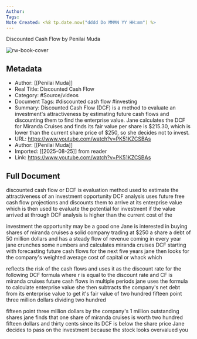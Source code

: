 ```yaml
---
Author: 
Tags:
Note Created: <%8 tp.date.now("dddd Do MMMN YY HH:mm") %>
---
```

Discounted Cash Flow by Penilai Muda

![rw-book-cover](https://i.ytimg.com/vi/PK51KZCSBAs/hqdefault.jpg?sqp=-oaymwEjCNACELwBSFryq4qpAxUIARUAAAAAGAElAADIQj0AgKJDeAE=&rs=AOn4CLB0tyMcbeRJ3DAvPO5psSUywGg56g)

## Metadata
- Author: [[Penilai Muda]]
- Real Title: Discounted Cash Flow
- Category: #Source/videos
- Document Tags:  #discounted cash flow  #investing 
- Summary: Discounted Cash Flow (DCF) is a method to evaluate an investment's attractiveness by estimating future cash flows and discounting them to find the enterprise value. Jane calculates the DCF for Miranda Cruises and finds its fair value per share is $215.30, which is lower than the current share price of $250, so she decides not to invest.
- URL: https://www.youtube.com/watch?v=PK51KZCSBAs
- Author: [[Penilai Muda]]
- Imported: [[2025-08-25]] from reader
- Link: https://www.youtube.com/watch?v=PK51KZCSBAs

## Full Document
discounted cash flow or DCF is evaluation method used to estimate the attractiveness of an investment opportunity DCF analysis uses future free cash flow projections and discounts them to arrive at its enterprise value which is then used to evaluate the potential for investment if the value arrived at through DCF analysis is higher than the current cost of the 

investment the opportunity may be a good one Jane is interested in buying shares of miranda cruises a solid company trading at $250 a share a debt of 50 million dollars and has a steady flow of revenue coming in every year jane crunches some numbers and calculates miranda cruises DCF starting with forecasting future cash flows for the next five years jane then looks for the company's weighted average cost of capital or whack which 

reflects the risk of the cash flows and uses it as the discount rate for the following DCF formula where r is equal to the discount rate and CF is miranda cruises future cash flows in multiple periods jane uses the formula to calculate enterprise value she then subtracts the company's net debt from its enterprise value to get it's fair value of two hundred fifteen point three million dollars dividing two hundred 

fifteen point three million dollars by the company's 1 million outstanding shares jane finds that one share of miranda cruises is worth two hundred fifteen dollars and thirty cents since its DCF is below the share price Jane decides to pass on the investment because the stock looks overvalued you
